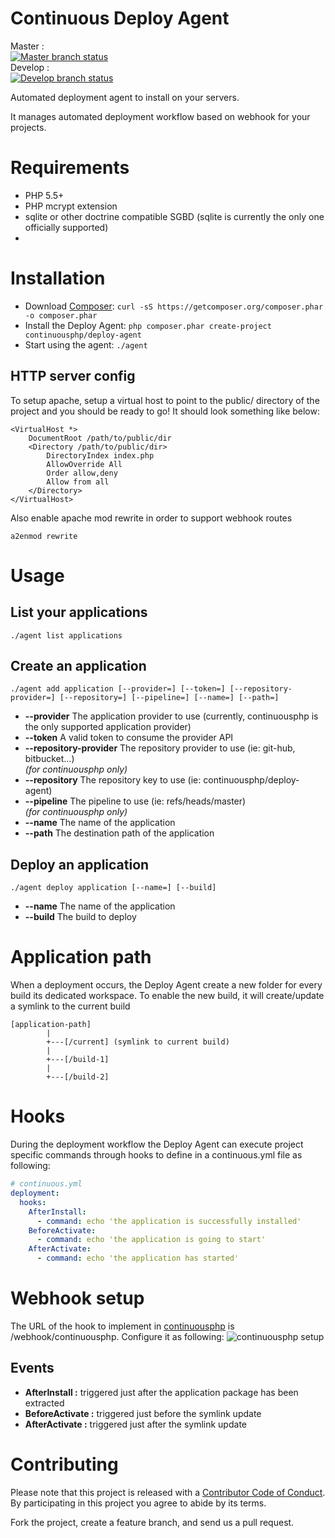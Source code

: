 Continuous Deploy Agent
=======================

Master :  
[![Master branch status](https://status.continuousphp.com/git-hub/continuousphp/deploy-agent?token=8a3ddb18-d8aa-45af-8e5a-718a7a668dba&branch=master)](https://continuousphp.com/git-hub/continuousphp/deploy-agent)  
Develop :  
[![Develop branch status](https://status.continuousphp.com/git-hub/continuousphp/deploy-agent?token=8a3ddb18-d8aa-45af-8e5a-718a7a668dba&branch=develop)](https://continuousphp.com/git-hub/continuousphp/deploy-agent)

Automated deployment agent to install on your servers.

It manages automated deployment workflow based on webhook for your projects.

# Requirements

* PHP 5.5+
* PHP mcrypt extension
* sqlite or other doctrine compatible SGBD (sqlite is currently the only one officially supported)
*

# Installation

* Download [Composer](https://getcomposer.org/download/): `curl -sS https://getcomposer.org/composer.phar -o composer.phar`
* Install the Deploy Agent: `php composer.phar create-project continuousphp/deploy-agent`
* Start using the agent: `./agent`

## HTTP server config

To setup apache, setup a virtual host to point to the public/ directory of the project and you should be ready to go!
It should look something like below:

```
<VirtualHost *>
    DocumentRoot /path/to/public/dir
    <Directory /path/to/public/dir>
        DirectoryIndex index.php
        AllowOverride All
        Order allow,deny
        Allow from all
    </Directory>
</VirtualHost>
```

Also enable apache mod rewrite in order to support webhook routes

`a2enmod rewrite`

# Usage

## List your applications

```
./agent list applications
```

## Create an application

```
./agent add application [--provider=] [--token=] [--repository-provider=] [--repository=] [--pipeline=] [--name=] [--path=]
```

* **--provider** The application provider to use (currently, continuousphp is the only supported application provider)
* **--token** A valid token to consume the provider API
* **--repository-provider** The repository provider to use (ie: git-hub, bitbucket...)  
  *(for continuousphp only)*
* **--repository** The repository key to use (ie: continuousphp/deploy-agent)
* **--pipeline** The pipeline to use (ie: refs/heads/master)  
  *(for continuousphp only)*
* **--name** The name of the application
* **--path** The destination path of the application

## Deploy an application
```
./agent deploy application [--name=] [--build]
```

* **--name** The name of the application
* **--build** The build to deploy

# Application path

When a deployment occurs, the Deploy Agent create a new folder for every build its dedicated workspace.
To enable the new build, it will create/update a symlink to the current build

```
[application-path]
        |
        +---[/current] (symlink to current build)
        |
        +---[/build-1]
        |
        +---[/build-2]
```

# Hooks

During the deployment workflow the Deploy Agent can execute project specific commands through hooks to define in a
continuous.yml file as following:

```yaml
# continuous.yml
deployment:
  hooks:
    AfterInstall:
      - command: echo 'the application is successfully installed'
    BeforeActivate:
      - command: echo 'the application is going to start'
    AfterActivate:
      - command: echo 'the application has started'
```

# Webhook setup

The URL of the hook to implement in [continuousphp](https://continuousphp.com) is <baseuri>/webhook/continuousphp.
Configure it as following:
![continuousphp setup](https://raw.githubusercontent.com/continuousphp/deploy-agent/master/resources/img/continuousphp-setup.png)

## Events

* **AfterInstall :** triggered just after the application package has been extracted
* **BeforeActivate :** triggered just before the symlink update
* **AfterActivate :** triggered just after the symlink update

# Contributing

Please note that this project is released with a [Contributor Code of Conduct](http://contributor-covenant.org/version/1/2/0/).
By participating in this project you agree to abide by its terms.

Fork the project, create a feature branch, and send us a pull request.